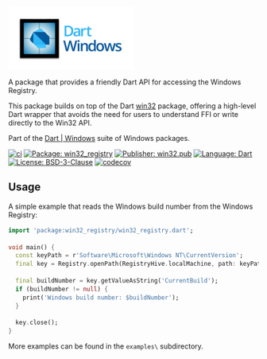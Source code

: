 <img src="https://raw.githubusercontent.com/dart-windows/.github/main/assets/dart-windows-card.png" width="50%" height="50%">

A package that provides a friendly Dart API for accessing the Windows Registry.

This package builds on top of the Dart [win32][win32_pub_link] package, offering
a high-level Dart wrapper that avoids the need for users to understand FFI or
write directly to the Win32 API.

Part of the [Dart | Windows][dart_windows_link] suite of Windows packages.

[![ci][ci_badge]][ci_link]
[![Package: win32_registry][package_badge]][package_link]
[![Publisher: win32.pub][publisher_badge]][publisher_link]
[![Language: Dart][language_badge]][language_link]
[![License: BSD-3-Clause][license_badge]][license_link]
[![codecov][codecov_badge_link]][codecov_link]

## Usage

A simple example that reads the Windows build number from the Windows Registry:

```dart
import 'package:win32_registry/win32_registry.dart';

void main() {
  const keyPath = r'Software\Microsoft\Windows NT\CurrentVersion';
  final key = Registry.openPath(RegistryHive.localMachine, path: keyPath);

  final buildNumber = key.getValueAsString('CurrentBuild');
  if (buildNumber != null) {
    print('Windows build number: $buildNumber');
  }

  key.close();
}
```

More examples can be found in the `examples\` subdirectory.

[ci_badge]: https://github.com/dart-windows/win32_registry/actions/workflows/dart.yml/badge.svg
[ci_link]: https://github.com/dart-windows/win32_registry/actions/workflows/dart.yml
[codecov_badge_link]: https://codecov.io/gh/dart-windows/win32_registry/branch/main/graph/badge.svg?token=6ThVC4ejhx
[codecov_link]: https://codecov.io/gh/dart-windows/win32_registry
[dart_windows_link]: https://github.com/dart-windows
[language_badge]: https://img.shields.io/badge/language-Dart-blue.svg
[language_link]: https://dart.dev
[license_badge]: https://img.shields.io/github/license/dart-windows/win32_registry?color=blue
[license_link]: https://opensource.org/licenses/BSD-3-Clause
[package_badge]: https://img.shields.io/pub/v/win32_registry.svg
[package_link]: https://pub.dev/packages/win32_registry
[publisher_badge]: https://img.shields.io/pub/publisher/win32_registry.svg
[publisher_link]: https://pub.dev/publishers/win32.pub
[win32_pub_link]: https://pub.dev/packages/win32
